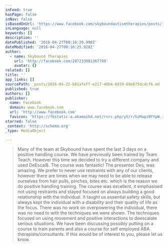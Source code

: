 ```yaml
---
inFeed: true
hasPage: false
inNav: false
isBasedOnUrl: 'https://www.facebook.com/skyboundautismtherapies/posts/1012357205522046'
inLanguage: null
keywords: []
description: ''
datePublished: '2016-04-27T00:16:29.998Z'
dateModified: '2016-04-27T00:16:25.928Z'
author:
  - name: Skybound Therapies
    url: 'http://facebook.com/287233081367799'
    avatar: {}
related: []
title: ''
app_links: []
sourcePath: _posts/2016-04-22-b01afeff-e217-40b4-8d19-69e875dc4cf6.md
published: true
authors: []
publisher:
  name: Facebook
  domain: www.facebook.com
  url: 'http://www.facebook.com'
  favicon: 'https://fbstatic-a.akamaihd.net/rsrc.php/yV/r/hzMapiNYYpW.ico'
starred: false
_context: 'http://schema.org'
_type: MediaObject

---
```

> Many of the team at Skybound have spent the last 3 days on a positive handling course. We have previously been trained by Team Teach. However this time we decided to try a different company and used DeEscal8\. The course was fantastic! The presenter Des, was amazing. We prefer to never use restraints with any of our clients, however there are times when we may need to be able to release ourselves from hair pulls, pinches, bites etc. which is the reason we do positive handling training. The course was excellent, it emphasised not using restraints and stayed focused on always building a good relationship with the individual. It taught us essential safety skills, but always kept the individual with a disability and their quality of life as the focus. There was no work on overpowering the individual, there was no need to with the techniques we were shown. The techniques focused on using movement and positive interactions to deescalate serious situations. We have been discussing possibly putting on a course to train parents and also a course for self employed ABA therapists/consultants. If this would be of interest to you, please let us know.